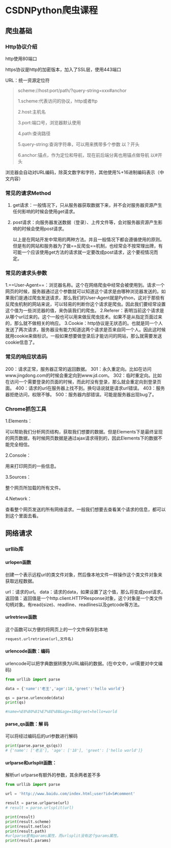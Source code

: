 # CSDNPython爬虫课程

## 爬虫基础

### Http协议介绍

http使用80端口

https协议是http的加密版本，加入了SSL层，使用443端口

URL：统一资源定位符

>  scheme://host:port/path/?query-string=xxx#anchor
>
>  1.scheme:代表访问的协议，http或者ftp
>
>  2.host:主机名
>
>  3.port:端口号，浏览器默认使用
>
>  4.path:查询路径
>
>  5.query-string:查询字符串，可以用来携带多个参数     以？开头
>
>  6.anchor:锚点，作为定位和导航，现在前后端分离也用锚点做导航     以#开头

浏览器会自动对URL编码，除英文数字和字符，其他使用%+16进制编码表示（中文内容）

### 常见的请求Method

1. get请求：一般情况下，只从服务器获取数据下来，并不会对服务器资源产生任何影响的时候会使用get请求。

2. post请求：向服务器发送数据（登录）、上传文件等，会对服务器资源产生影响的时候会使用post请求。

   以上是在网站开发中常用的两种方法。并且一般情况下都会遵循使用的原则。但是有的网站和服务器为了做==反爬虫==机制，也经常会不按常理出牌，有可能一个应该使用get方法的请求就一定要改成post请求，这个要视情况而定。

### 常见的请求头参数

1.==User-Agent==：浏览器名称。这个在网络爬虫中经常会被使用到。请求一个网页的时候，服务器通过这个参数就可以知道这个请求是由哪种浏览器发送的。如果我们是通过爬虫发送请求，那么我们的User-Agent就是Python，这对于那些有反爬虫机制的网站来说，可以轻易的判断你这个请求是爬虫。因此我们要经常设置这个值为一些浏览器的值，来伪装我们的爬虫。
2.Referer：表明当前这个请求是从哪个url过来的。这个一般也可以用来做反爬虫技术。如果不是从指定页面过来的，那么就不做相关的响应。
3.Cookie：http协议是无状态的。也就是同一个人发送了两次请求，服务器没有能力知道这两个请求是否来自同一个人。因此这时候就用cookie来做标识。一般如果想要做登录后才能访问的网站，那么就需要发送cookie信息了。

### 常见的响应状态码

200：请求正常，服务器正常的返回数据。
301：永久重定向。比如在访问www.jingdong.com的时候会重定向到www.jd.com。
302：临时重定向。比如在访问一个需要登录的页面的时候，而此时没有登录，那么就会重定向到登录页面。
400：请求的url在服务器上找不到。换句话说就是请求url错误。
403：服务器拒绝访问，权限不够。
500：服务器内部错误。可能是服务器出现bug了。

### Chrome抓包工具

1.Elements：

可以帮助我们分析网页结构，获取我们想要的数据。但是Elements下是最终呈现的网页数据，有时候网页数据是通过ajax请求得到的，因此Elements下的数据不能完全相信。

2.Console：

用来打印网页的一些信息。

3.Sources：

整个网页所加载的所有文件。

4.Network：

查看整个网页发送的所有网络请求。一般我们想要去查看某个请求的信息，都可以到这个里面去看。

## 网络请求

### urllib库

#### urlopen函数

创建一个表示远程url的类文件对象，然后像本地文件一样操作这个类文件对象来获取远程数据。

url：请求的url。
data：请求的data，如果设置了这个值，那么将变成post请求。
返回值：返回值是一个http.client.HTTPResponse对象，这个对象是一个类文件句柄对象。有read(size)、readline、readlines以及getcode等方法。

#### urlretrieve函数

这个函数可以方便的将网页上的一个文件保存到本地

```python
request.urlretrieve(url,文件名)
```

####  urlencode函数：编码

urlencode可以把字典数据转换为URL编码的数据。(在中文中，url需要对中文编码)

```python
from urllib import parse

data = {'name':'老王','age':18,'greet':'hello world'}

qs = parse.urlencode(data)
print(qs)

#name=%E8%80%81%E7%8E%8B&age=18&greet=hello+world
```

#### parse_qs函数：解 码

可以将经过编码后的url参数进行解码

```python
print(parse.parse_qs(qs))
# {'name': ['老王'], 'age': ['18'], 'greet': ['hello world']}
```

#### urlparse和urlsplit函数：

解析url     urlparse有额外的参数，其余两者差不多

```python
from urllib import parse

url = 'http://www.baidu.com/index.html;user?id=S#comment'

result = parse.urlparse(url)
# result = parse.urlsplit(url)

print(result)
print(result.scheme)
print(result.netloc)
print(result.path)
#urlparse里有params属性，而urlsplit没有这个params属性。
print(result.params)
```















